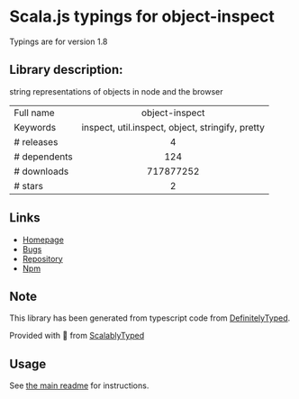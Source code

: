 
# Scala.js typings for object-inspect

Typings are for version 1.8

## Library description:
string representations of objects in node and the browser

|                    |                 |
| ------------------ | :-------------: |
| Full name          | object-inspect |
| Keywords           | inspect, util.inspect, object, stringify, pretty |
| # releases         | 4 |
| # dependents       | 124 |
| # downloads        | 717877252 |
| # stars            | 2 |

## Links
- [Homepage](https://github.com/inspect-js/object-inspect)
- [Bugs](https://github.com/inspect-js/object-inspect/issues)
- [Repository](https://github.com/inspect-js/object-inspect)
- [Npm](https://www.npmjs.com/package/object-inspect)
    


## Note
This library has been generated from typescript code from [DefinitelyTyped](https://definitelytyped.org).

Provided with :purple_heart: from [ScalablyTyped](https://github.com/oyvindberg/ScalablyTyped)

## Usage
See [the main readme](../../readme.md) for instructions.


